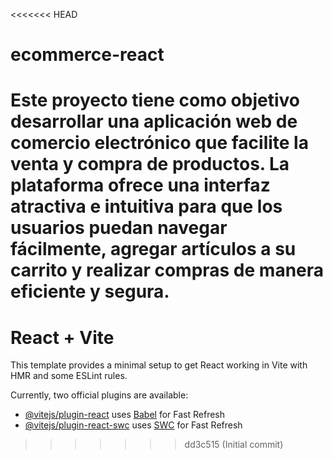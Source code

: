 <<<<<<< HEAD
# ecommerce-react
Este proyecto tiene como objetivo desarrollar una aplicación web de comercio electrónico que facilite la venta y compra de productos. La plataforma ofrece una interfaz atractiva e intuitiva para que los usuarios puedan navegar fácilmente, agregar artículos a su carrito y realizar compras de manera eficiente y segura.
=======
# React + Vite

This template provides a minimal setup to get React working in Vite with HMR and some ESLint rules.

Currently, two official plugins are available:

- [@vitejs/plugin-react](https://github.com/vitejs/vite-plugin-react/blob/main/packages/plugin-react/README.md) uses [Babel](https://babeljs.io/) for Fast Refresh
- [@vitejs/plugin-react-swc](https://github.com/vitejs/vite-plugin-react-swc) uses [SWC](https://swc.rs/) for Fast Refresh
>>>>>>> dd3c515 (Initial commit)
